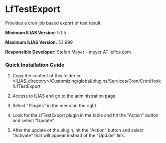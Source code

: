 # LfTestExport

Provides a cron job based export of test result.

**Minimum ILIAS Version:**
5.1.5

**Maximum ILIAS Version:**
5.1.999

**Responsible Developer:**
Stefan Meyer - meyer AT leifos.com


### Quick Installation Guide
1. Copy the content of this folder in <ILIAS_directory>/Customizing/global/plugins/Services/Cron/CronHook/LfTestExport

2. Access to ILIAS and go to the administration page.

3. Select "Plugins" in the menu on the right.

5. Look for the LfTestExport plugin in the table and hit the "Action" button and select "Update".

6. After the update of the plugin, hit the "Action" button and select "Activate" that will appear instead of the "Update" link.
